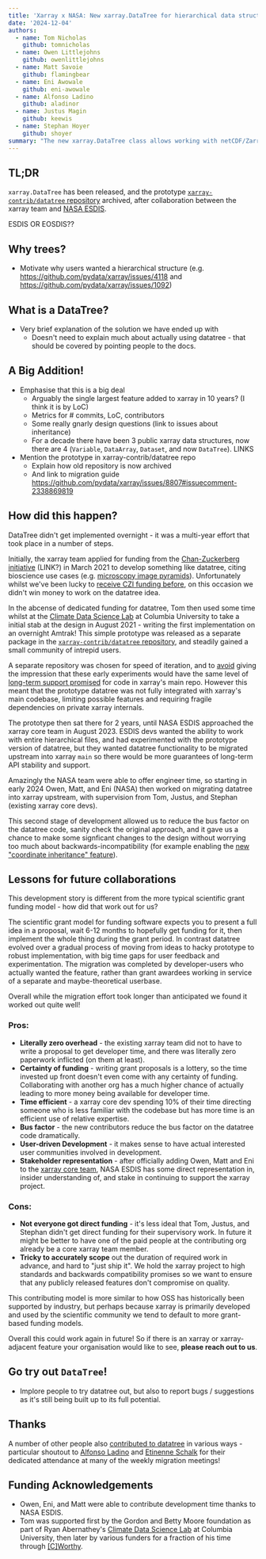 ```yaml
---
title: 'Xarray x NASA: New xarray.DataTree for hierarchical data structures'
date: '2024-12-04'
authors:
  - name: Tom Nicholas
    github: tomnicholas
  - name: Owen Littlejohns
    github: owenlittlejohns
  - name: Matt Savoie
    github: flamingbear
  - name: Eni Awowale
    github: eni-awowale
  - name: Alfonso Ladino
    github: aladinor
  - name: Justus Magin
    github: keewis
  - name: Stephan Hoyer
    github: shoyer
summary: "The new xarray.DataTree class allows working with netCDF/Zarr groups, brought to you via collaboration with NASA!"
---
```


## TL;DR

``xarray.DataTree`` has been released, and the prototype [`xarray-contrib/datatree` repository](https://github.com/xarray-contrib/datatree) archived, after collaboration between the xarray team and [NASA ESDIS](https://www.earthdata.nasa.gov/about/esdis).

ESDIS OR EOSDIS??

## Why trees?

- Motivate why users wanted a hierarchical structure (e.g. https://github.com/pydata/xarray/issues/4118 and https://github.com/pydata/xarray/issues/1092)

## What is a DataTree?

- Very brief explanation of the solution we have ended up with
  - Doesn't need to explain much about actually using datatree - that should be covered by pointing people to the docs.

## A Big Addition!

- Emphasise that this is a big deal
  - Arguably the single largest feature added to xarray in 10 years? (I think it is by LoC)
  - Metrics for # commits, LoC, contributors
  - Some really gnarly design questions (link to issues about inheritance)
  - For a decade there have been 3 public xarray data structures, now there are 4 (`Variable`, `DataArray`, `Dataset`, and now `DataTree`). LINKS
- Mention the prototype in xarray-contrib/datatree repo
  - Explain how old repository is now archived
  - And link to migration guide https://github.com/pydata/xarray/issues/8807#issuecomment-2338869819

## How did this happen?

DataTree didn't get implemented overnight - it was a multi-year effort that took place in a number of steps.

Initially, the xarray team applied for funding from the [Chan-Zuckerberg initiative]() (LINK?) in March 2021 to develop something like datatree, citing bioscience use cases (e.g. [microscopy image pyramids](https://spatialdata.scverse.org/en/latest/design_doc.html)). Unfortunately whilst we've been lucky to [receive CZI funding before](https://chanzuckerberg.com/eoss/proposals/xarray-multidimensional-labeled-arrays-and-datasets-in-python/), on this occasion we didn't win money to work on the datatree idea.

In the abcense of dedicated funding for datatree, Tom then used some time whilst at the [Climate Data Science Lab](https://ocean-transport.github.io/cds_lab.html) at Columbia University to take a initial stab at the design in August 2021 - writing the first implementation on an overnight Amtrak! This simple prototype was released as a separate package in the [`xarray-contrib/datatree` repository](https://github.com/xarray-contrib/datatree), and steadily gained a small community of intrepid users.

A separate repository was chosen for speed of iteration, and to [avoid](https://github.com/xarray-contrib/datatree/blob/7ba05880c37f2371b5174f6e8dcfae31248fe19f/README.md#development-roadmap) giving the impression that these early experiments would have the same level of [long-term support promised](https://github.com/pydata/xarray/issues/9854) for code in xarray's main repo. However this meant that the prototype datatree was not fully integrated with xarray's main codebase, limiting possible features and requiring fragile dependencies on private xarray internals.

The prototype then sat there for 2 years, until NASA ESDIS approached the xarray core team in August 2023. ESDIS devs wanted the ability to work with entire hierarchical files, and had experimented with the prototype version of datatree, but they wanted datatree functionality to be migrated upstream into xarray `main` so there would be more guarantees of long-term API stability and support. 

Amazingly the NASA team were able to offer engineer time, so starting in early 2024 Owen, Matt, and Eni (NASA) then worked on migrating datatree into xarray upstream, with supervision from Tom, Justus, and Stephan (existing xarray core devs).

This second stage of development allowed us to reduce the bus factor on the datatree code, sanity check the original approach, and it gave us a chance to make some signficant changes to the design without worrying too much about backwards-incompatibility (for example enabling the [new "coordinate inheritance" feature](https://docs.xarray.dev/en/stable/user-guide/hierarchical-data.html#alignment-and-coordinate-inheritance)).

## Lessons for future collaborations

This development story is different from the more typical scientific grant funding model - how did that work out for us?

The scientific grant model for funding software expects you to present a full idea in a proposal, wait 6-12 months to hopefully get funding for it, then implement the whole thing during the grant period. In contrast datatree evolved over a gradual process of moving from ideas to hacky prototype to robust implementation, with big time gaps for user feedback and experimentation. The migration was completed by developer-users who actually wanted the feature, rather than grant awardees working in service of a separate and maybe-theoretical userbase.

Overall while the migration effort took longer than anticipated we found it worked out quite well!

### Pros:
- **Literally zero overhead** - the existing xarray team did not to have to write a proposal to get developer time, and there was literally zero paperwork inflicted (on them at least).
- **Certainty of funding** - writing grant proposals is a lottery, so the time invested up front doesn't even come with any certainty of funding. Collaborating with another org has a much higher chance of actually leading to more money being available for developer time.
- **Time efficient** - a xarray core dev spending 10% of their time directing someone who is less familiar with the codebase but has more time is an efficient use of relative expertise.
- **Bus factor** - the new contributors reduce the bus factor on the datatree code dramatically.
- **User-driven Development** - it makes sense to have actual interested user communities involved in development.
- **Stakeholder representation** - after officially adding Owen, Matt and Eni to the [xarray core team](https://xarray.dev/team), NASA ESDIS has some direct representation in, insider understanding of, and stake in continuing to support the xarray project.

### Cons:
- **Not everyone got direct funding** - it's less ideal that Tom, Justus, and Stephan didn't get direct funding for their supervisory work. In future it might be better to have one of the paid people at the contributing org already be a core xarray team member.
- **Tricky to accurately scope** out the duration of required work in advance, and hard to "just ship it". We hold the xarray project to high standards and backwards compatibility promises so we want to ensure that any publicly released features don't compromise on quality.

This contributing model is more similar to how OSS has historically been supported by industry, but perhaps because xarray is primarily developed and used by the scientific community we tend to default to more grant-based funding models.

Overall this could work again in future! So if there is an xarray or xarray-adjacent feature your organisation would like to see, **please reach out to us**.

## Go try out `DataTree`!

- Implore people to try datatree out, but also to report bugs / suggestions as it's still being built up to its full potential.

## Thanks

A number of other people also [contributed to datatree](https://github.com/xarray-contrib/datatree/graphs/contributors) in various ways - particular shoutout to [Alfonso Ladino](https://github.com/aladinor) and [Etinenne Schalk](https://github.com/etienneschalk) for their dedicated attendance at many of the weekly migration meetings!

## Funding Acknowledgements

- Owen, Eni, and Matt were able to contribute development time thanks to NASA ESDIS.
- Tom was supported first by the Gordon and Betty Moore foundation as part of Ryan Abernathey's [Climate Data Science Lab](https://ocean-transport.github.io/cds_lab.html) at Columbia University, then later by various funders for a fraction of his time through [[C]Worthy](https://www.cworthy.org/).